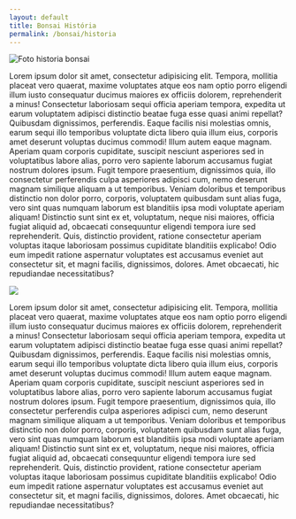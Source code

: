```yaml
---
layout: default
title: Bonsai História
permalink: /bonsai/historia
---
```


<main class="main">
<img class="foto-esquerda" src="{{ '/assets/images/historia/historia-002.jpg' | prepend: site.baseurl }}" alt="Foto historia bonsai">
<p class="paragrafo1">
Lorem ipsum dolor sit amet, consectetur adipisicing elit. Tempora, mollitia placeat vero quaerat, maxime voluptates atque eos nam optio porro eligendi illum iusto consequatur ducimus maiores ex officiis dolorem, reprehenderit a minus! Consectetur laboriosam sequi officia aperiam tempora, expedita ut earum voluptatem adipisci distinctio beatae fuga esse quasi animi repellat? Quibusdam dignissimos, perferendis. Eaque facilis nisi molestias omnis, earum sequi illo temporibus voluptate dicta libero quia illum eius, corporis amet deserunt voluptas ducimus commodi! Illum autem eaque magnam. Aperiam quam corporis cupiditate, suscipit nesciunt asperiores sed in voluptatibus labore alias, porro vero sapiente laborum accusamus fugiat nostrum dolores ipsum. Fugit tempore praesentium, dignissimos quia, illo consectetur perferendis culpa asperiores adipisci cum, nemo deserunt magnam similique aliquam a ut temporibus. Veniam doloribus et temporibus distinctio non dolor porro, corporis, voluptatem quibusdam sunt alias fuga, vero sint quas numquam laborum est blanditiis ipsa modi voluptate aperiam aliquam! Distinctio sunt sint ex et, voluptatum, neque nisi maiores, officia fugiat aliquid ad, obcaecati consequuntur eligendi tempora iure sed reprehenderit. Quis, distinctio provident, ratione consectetur aperiam voluptas itaque laboriosam possimus cupiditate blanditiis explicabo! Odio eum impedit ratione aspernatur voluptates est accusamus eveniet aut consectetur sit, et magni facilis, dignissimos, dolores. Amet obcaecati, hic repudiandae necessitatibus?
</p>
<img class="foto-direita" src="{{ '/assets/images/historia/historia-001.jpg' | prepend: site.baseurl }}">
<p class="paragrafo2">
Lorem ipsum dolor sit amet, consectetur adipisicing elit. Tempora, mollitia placeat vero quaerat, maxime voluptates atque eos nam optio porro eligendi illum iusto consequatur ducimus maiores ex officiis dolorem, reprehenderit a minus! Consectetur laboriosam sequi officia aperiam tempora, expedita ut earum voluptatem adipisci distinctio beatae fuga esse quasi animi repellat? Quibusdam dignissimos, perferendis. Eaque facilis nisi molestias omnis, earum sequi illo temporibus voluptate dicta libero quia illum eius, corporis amet deserunt voluptas ducimus commodi! Illum autem eaque magnam. Aperiam quam corporis cupiditate, suscipit nesciunt asperiores sed in voluptatibus labore alias, porro vero sapiente laborum accusamus fugiat nostrum dolores ipsum. Fugit tempore praesentium, dignissimos quia, illo consectetur perferendis culpa asperiores adipisci cum, nemo deserunt magnam similique aliquam a ut temporibus. Veniam doloribus et temporibus distinctio non dolor porro, corporis, voluptatem quibusdam sunt alias fuga, vero sint quas numquam laborum est blanditiis ipsa modi voluptate aperiam aliquam! Distinctio sunt sint ex et, voluptatum, neque nisi maiores, officia fugiat aliquid ad, obcaecati consequuntur eligendi tempora iure sed reprehenderit. Quis, distinctio provident, ratione consectetur aperiam voluptas itaque laboriosam possimus cupiditate blanditiis explicabo! Odio eum impedit ratione aspernatur voluptates est accusamus eveniet aut consectetur sit, et magni facilis, dignissimos, dolores. Amet obcaecati, hic repudiandae necessitatibus?
</p>
</main>
